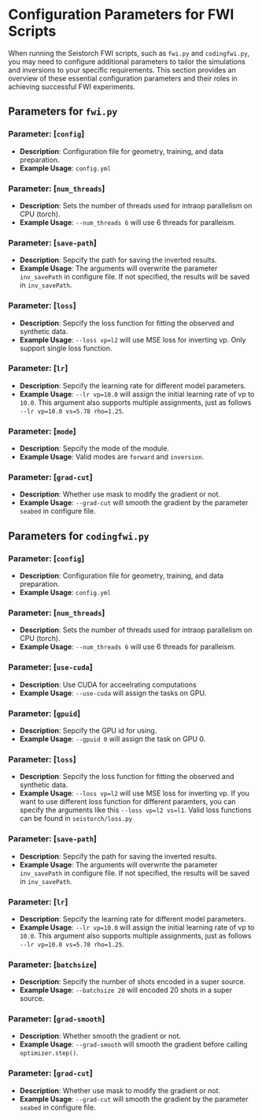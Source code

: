 # Configuration Parameters for FWI Scripts

When running the Seistorch FWI scripts, such as `fwi.py` and `codingfwi.py`, you may need to configure additional parameters to tailor the simulations and inversions to your specific requirements. This section provides an overview of these essential configuration parameters and their roles in achieving successful FWI experiments.

## Parameters for `fwi.py`

### Parameter: [`config`]
- **Description**: Configuration file for geometry, training, and data preparation.
- **Example Usage**: `config.yml`

### Parameter: [`num_threads`]
- **Description**: Sets the number of threads used for intraop parallelism on CPU (torch).
- **Example Usage**: `--num_threads 6` will use 6 threads for paralleism.

### Parameter: [`save-path`]
- **Description**: Sepcify the path for saving the inverted results.
- **Example Usage**: The arguments will overwrite the parameter `inv_savePath` in configure file. If not specified, the results will be saved in `inv_savePath`.

### Parameter: [`loss`]
- **Description**: Sepcify the loss function for fitting the observed and synthetic data.
- **Example Usage**: `--loss vp=l2` will use MSE loss for inverting vp. Only support single loss function.

### Parameter: [`lr`]
- **Description**: Sepcify the learning rate for different model parameters.
- **Example Usage**: `--lr vp=10.0` will assign the initial learning rate of vp to `10.0`. This argument also supports multiple assignments, just as follows `--lr vp=10.0 vs=5.78 rho=1.25`.

### Parameter: [`mode`]
- **Description**: Sepcify the mode of the module.
- **Example Usage**: Valid modes are `forward` and `inversion`.

### Parameter: [`grad-cut`]
- **Description**: Whether use mask to modify the gradient or not.
- **Example Usage**: `--grad-cut` will smooth the gradient by the parameter `seabed` in configure file.

## Parameters for `codingfwi.py`

### Parameter: [`config`]
- **Description**: Configuration file for geometry, training, and data preparation.
- **Example Usage**: `config.yml`

### Parameter: [`num_threads`]
- **Description**: Sets the number of threads used for intraop parallelism on CPU (torch).
- **Example Usage**: `--num_threads 6` will use 6 threads for paralleism.

### Parameter: [`use-cuda`]
- **Description**: Use CUDA for acceelrating computations
- **Example Usage**: `--use-cuda` will assign the tasks on GPU.

### Parameter: [`gpuid`]
- **Description**: Sepcify the GPU id for using.
- **Example Usage**: `--gpuid 0` will assign the task on GPU 0.


### Parameter: [`loss`]
- **Description**: Sepcify the loss function for fitting the observed and synthetic data.
- **Example Usage**: `--loss vp=l2` will use MSE loss for inverting vp. If you want to use different loss function for different paramters, you can specify the arguments like this `--loss vp=l2 vs=l1`. Valid loss functions can be found in `seistorch/loss.py`

### Parameter: [`save-path`]
- **Description**: Sepcify the path for saving the inverted results.
- **Example Usage**: The arguments will overwrite the parameter `inv_savePath` in configure file. If not specified, the results will be saved in `inv_savePath`.

### Parameter: [`lr`]
- **Description**: Sepcify the learning rate for different model parameters.
- **Example Usage**: `--lr vp=10.0` will assign the initial learning rate of vp to `10.0`. This argument also supports multiple assignments, just as follows `--lr vp=10.0 vs=5.78 rho=1.25`.

### Parameter: [`batchsize`]
- **Description**: Sepcify the number of shots encoded in a super source.
- **Example Usage**: `--batchsize 20` will encoded 20 shots in a super source.

### Parameter: [`grad-smooth`]
- **Description**: Whether smooth the gradient or not.
- **Example Usage**: `--grad-smooth` will smooth the gradient before calling `optimizer.step()`.

### Parameter: [`grad-cut`]
- **Description**: Whether use mask to modify the gradient or not.
- **Example Usage**: `--grad-cut` will smooth the gradient by the parameter `seabed` in configure file.